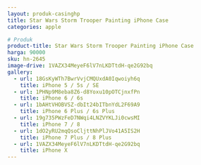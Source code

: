 ```yaml
---
layout: produk-casinghp
title: Star Wars Storm Trooper Painting iPhone Case
categories: apple

# Produk
product-title: Star Wars Storm Trooper Painting iPhone Case
harga: 90000
sku: hn-2645
image-drive: 1VAZX34MeyeF6lV7nLKDTtdH-qe2G92bq
gallery:
  - url: 18GsKyWTh7BwrVvjCMQUxdA0Iqwoiyh6q
    title: iPhone 5 / 5s / SE
  - url: 1PHNp9M8eba8Z6-d8Yoxu10pOTCjnxfPn
    title: iPhone 6 / 6s
  - url: 1bAHtVHOBVSZ-dbIt24bITbnYdL2F69A9
    title: iPhone 6 Plus / 6s Plus
  - url: 19g735PWzFeD7NWqi4LNZVYKLJi0cwsMI
    title: iPhone 7 / 8
  - url: 1dO2yRU2mqQsoCljttNhPlJVo41A5IS2H
    title: iPhone 7 Plus / 8 Plus
  - url: 1VAZX34MeyeF6lV7nLKDTtdH-qe2G92bq
    title: iPhone X
---
```

